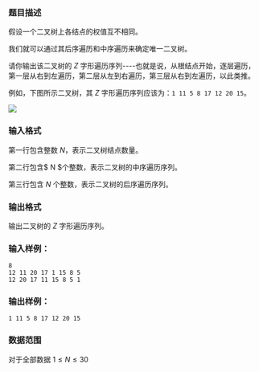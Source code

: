 ###  题目描述
假设一个二叉树上各结点的权值互不相同。

我们就可以通过其后序遍历和中序遍历来确定唯一二叉树。

请你输出该二叉树的 $Z$ 字形遍历序列----也就是说，从根结点开始，逐层遍历，第一层从右到左遍历，第二层从左到右遍历，第三层从右到左遍历，以此类推。

例如，下图所示二叉树，其 $Z$ 字形遍历序列应该为：`1 11 5 8 17 12 20 15`。

![](https://syc-oj-file.oss-cn-shenzhen.aliyuncs.com/img/20201002192331622.jpg)


### 输入格式
第一行包含整数 $N$，表示二叉树结点数量。

第二行包含$ N $个整数，表示二叉树的中序遍历序列。

第三行包含 $N$ 个整数，表示二叉树的后序遍历序列。

### 输出格式
输出二叉树的 $Z$ 字形遍历序列。
### 输入样例：
```
8
12 11 20 17 1 15 8 5
12 20 17 11 15 8 5 1
```
### 输出样例：
```
1 11 5 8 17 12 20 15
```
### 数据范围
对于全部数据 $1 \leq N \leq 30$